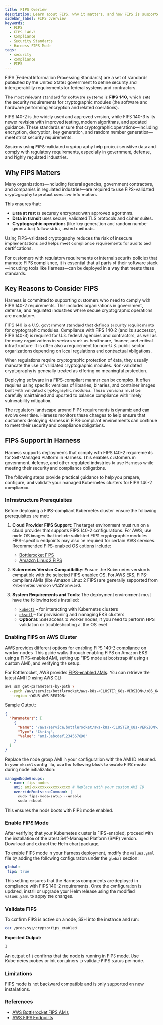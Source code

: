 ```yaml
---
title: FIPS Overiew
description: Learn about FIPS, why it matters, and how FIPS is supported in Harness.
sidebar_label: FIPS Overview
keywords:
  - FIPS
  - FIPS 140-2
  - Compliance
  - Security Standards
  - Harness FIPS Mode
tags:
  - security
  - compliance
  - FIPS
---
```


FIPS (Federal Information Processing Standards) are a set of standards published by the United States government to define security and interoperability requirements for federal systems and contractors. 

The most relevant standard for software systems is **FIPS 140**, which sets the security requirements for cryptographic modules (the software and hardware performing encryption and related operations).

FIPS 140-2 is the widely used and approved version, while FIPS 140-3 is its newer revision with improved testing, modern algorithms, and updated guidance. These standards ensure that cryptographic operations—including encryption, decryption, key generation, and random number generation—meet strict security requirements.

Systems using FIPS-validated cryptography help protect sensitive data and comply with regulatory requirements, especially in government, defense, and highly regulated industries.

## Why FIPS Matters

Many organizations—including federal agencies, government contractors, and companies in regulated industries—are required to use FIPS-validated cryptography to protect sensitive information.  

This ensures that:

- **Data at rest** is securely encrypted with approved algorithms.
- **Data in transit** uses secure, validated TLS protocols and cipher suites.
- **Cryptographic operations** (like key generation and random number generation) follow strict, tested methods.

Using FIPS-validated cryptography reduces the risk of insecure implementations and helps meet compliance requirements for audits and certifications.

For customers with regulatory requirements or internal security policies that mandate FIPS compliance, it is essential that all parts of their software stack—including tools like Harness—can be deployed in a way that meets these standards.

## Key Reasons to Consider FIPS 

Harness is committed to supporting customers who need to comply with FIPS 140-2 requirements. This includes organizations in government, defense, and regulated industries where secure cryptographic operations are mandatory.

FIPS 140 is a U.S. government standard that defines security requirements for cryptographic modules. Compliance with FIPS 140-2 (and its successor, FIPS 140-3) is required for U.S. federal agencies and contractors, as well as for many organizations in sectors such as healthcare, finance, and critical infrastructure. It is often also a requirement for non-U.S. public sector organizations depending on local regulations and contractual obligations.

When regulations require cryptographic protection of data, they usually mandate the use of validated cryptographic modules. Non-validated cryptography is generally treated as offering no meaningful protection.

Deploying software in a FIPS-compliant manner can be complex. It often requires using specific versions of libraries, binaries, and container images built with validated cryptographic modules. These versions must be carefully maintained and updated to balance compliance with timely vulnerability mitigation.

The regulatory landscape around FIPS requirements is dynamic and can evolve over time. Harness monitors these changes to help ensure that customers deploying Harness in FIPS-compliant environments can continue to meet their security and compliance obligations.

## FIPS Support in Harness

Harness supports deployments that comply with FIPS 140-2 requirements for Self-Managed Platform in Harness. This enables customers in government, defense, and other regulated industries to use Harness while meeting their security and compliance obligations.

The following steps provide practical guidance to help you prepare, configure, and validate your managed Kubernetes clusters for FIPS 140-2 compliance.

### Infrastructure Prerequisites

Before deploying a FIPS-compliant Kubernetes cluster, ensure the following prerequisites are met:

1. **Cloud Provider FIPS Support**: The target environment must run on a cloud provider that supports FIPS 140-2 configurations. For AWS, use node OS images that include validated FIPS cryptographic modules. FIPS-specific endpoints may also be required for certain AWS services. Recommended FIPS-enabled OS options include:

   * [Bottlerocket FIPS](https://docs.aws.amazon.com/bottlerocket/latest/userguide/fips.html)
   * [Amazon Linux 2 FIPS](https://docs.aws.amazon.com/linux/al2/fips.html)

2. **Kubernetes Version Compatibility**: Ensure the Kubernetes version is compatible with the selected FIPS-enabled OS. For AWS EKS, FIPS-compliant AMIs (like Amazon Linux 2 FIPS) are generally supported from Kubernetes version **v1.23** onward.

3. **System Requirements and Tools**: The deployment environment must have the following tools installed:

   * [`kubectl`](https://kubernetes.io/docs/tasks/tools/) – for interacting with Kubernetes clusters
   * [`eksctl`](https://eksctl.io/) – for provisioning and managing EKS clusters
   * **Optional**: SSH access to worker nodes, if you need to perform FIPS validation or troubleshooting at the OS level

### Enabling FIPS on AWS Cluster

AWS provides different options for enabling FIPS 140-2 compliance on worker nodes. This guide walks through enabling FIPS on Amazon EKS using a FIPS-enabled AMI, setting up FIPS mode at bootstrap (if using a custom AMI), and verifying the setup.

For Bottlerocket, AWS provides [FIPS-enabled AMIs](https://docs.aws.amazon.com/eks/latest/userguide/bottlerocket-fips-amis.html). You can retrieve the latest AMI ID using AWS CLI:

```bash
aws ssm get-parameters-by-path \
  --path /aws/service/bottlerocket/aws-k8s-<CLUSTER_K8s-VERSION>/x86_64/fips/latest/image_id \
  --region <YOUR-AWS-REGION>
```

Sample Output:

```json
{
  "Parameters": [
    {
      "Name": "/aws/service/bottlerocket/aws-k8s-<CLUSTER_K8s-VERSION>/x86_64/fips/latest/image_id",
      "Type": "String",
      "Value": "ami-0abcdef1234567890"
    }
  ]
}
```

Replace the node group AMI in your configuration with the AMI ID returned. In your `eksctl` config file, use the following block to enable FIPS mode during node initialization:

```yaml
managedNodeGroups:
  - name: fips-nodes
    ami: ami-xxxxxxxxxxxxxxxxx # Replace with your custom AMI ID
    overrideBootstrapCommand: |
      sudo fips-mode-setup --enable
      sudo reboot
```

This ensures the node boots with FIPS mode enabled.

### Enable FIPS Mode 
<!--
- FIPS in harness 
    - module supported and how 
    - what features are supported.
    -  tabular and descriptive - done
    - what's supported vs upcoming 
-->
After verifying that your Kubernetes cluster is FIPS-enabled, proceed with the installation of the latest Self-Managed Platform (SMP) version. Download and extract the Helm chart package.

To enable FIPS mode in your Harness deployment, modify the `values.yaml` file by adding the following configuration under the `global` section:

 ```yaml
 global:
  fips: true
 ```

 This setting ensures that the Harness components are deployed in compliance with FIPS 140-2 requirements. Once the configuration is updated, install or upgrade your Helm release using the modified `values.yaml` to apply the changes.

### Validate FIPS 

To confirm FIPS is active on a node, SSH into the instance and run:

```bash
cat /proc/sys/crypto/fips_enabled
```

**Expected Output:**

```bash
1
```

An output of `1` confirms that the node is running in FIPS mode. Use Kubernetes probes or init containers to validate FIPS status per node.





### Limitations

FIPS mode is not backward compatible and is only supported on new installations.

### References

* [AWS Bottlerocket FIPS AMIs](https://docs.aws.amazon.com/eks/latest/userguide/bottlerocket-fips-amis.html)
* [AWS FIPS Endpoints](https://docs.aws.amazon.com/general/latest/gr/fips.html)



